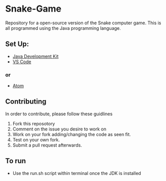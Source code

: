 # Snake-Game
Repository for a open-source version of the Snake computer game. This is all programmed using the Java programming language.

## Set Up:
- [Java Development Kit](https://java.com/en/download/help/develop.html)
- [VS Code](https://code.visualstudio.com/) 
### or
- [Atom](https://atom.io/) 

## Contributing

In order to contribute, please follow these guidlines
1. Fork this reposotory
2. Comment on the issue you desire to work on
3. Work on your fork adding/changing the code as seen fit.
4. Test on your own fork. 
5. Submit a pull request afterwards.

## To run
- Use the run.sh script within terminal once the JDK is installed
